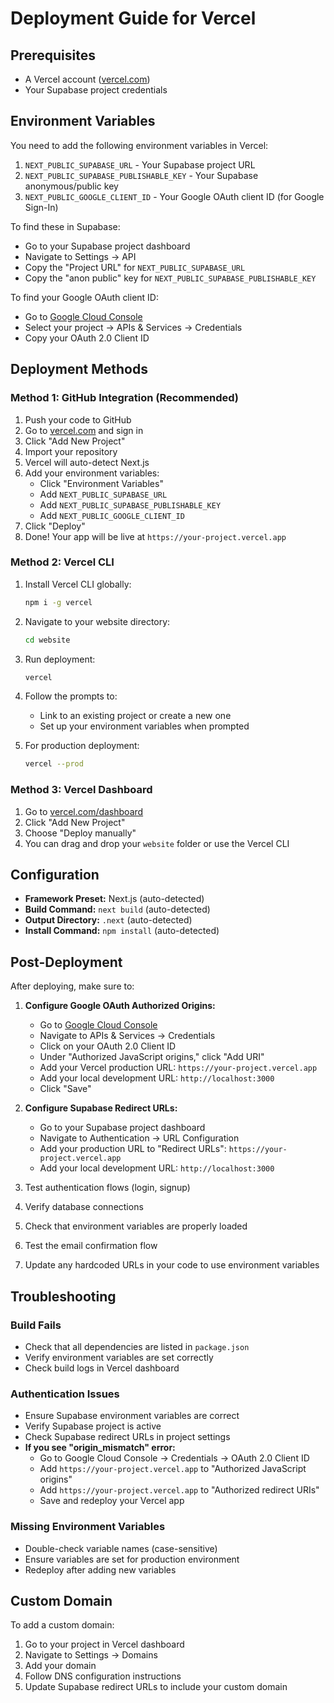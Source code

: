 # Deployment Guide for Vercel

## Prerequisites

- A Vercel account ([vercel.com](https://vercel.com))
- Your Supabase project credentials

## Environment Variables

You need to add the following environment variables in Vercel:

1. `NEXT_PUBLIC_SUPABASE_URL` - Your Supabase project URL
2. `NEXT_PUBLIC_SUPABASE_PUBLISHABLE_KEY` - Your Supabase anonymous/public key
3. `NEXT_PUBLIC_GOOGLE_CLIENT_ID` - Your Google OAuth client ID (for Google Sign-In)

To find these in Supabase:

- Go to your Supabase project dashboard
- Navigate to Settings → API
- Copy the "Project URL" for `NEXT_PUBLIC_SUPABASE_URL`
- Copy the "anon public" key for `NEXT_PUBLIC_SUPABASE_PUBLISHABLE_KEY`

To find your Google OAuth client ID:

- Go to [Google Cloud Console](https://console.cloud.google.com)
- Select your project → APIs & Services → Credentials
- Copy your OAuth 2.0 Client ID

## Deployment Methods

### Method 1: GitHub Integration (Recommended)

1. Push your code to GitHub
2. Go to [vercel.com](https://vercel.com) and sign in
3. Click "Add New Project"
4. Import your repository
5. Vercel will auto-detect Next.js
6. Add your environment variables:
   - Click "Environment Variables"
   - Add `NEXT_PUBLIC_SUPABASE_URL`
   - Add `NEXT_PUBLIC_SUPABASE_PUBLISHABLE_KEY`
   - Add `NEXT_PUBLIC_GOOGLE_CLIENT_ID`
7. Click "Deploy"
8. Done! Your app will be live at `https://your-project.vercel.app`

### Method 2: Vercel CLI

1. Install Vercel CLI globally:

   ```bash
   npm i -g vercel
   ```

2. Navigate to your website directory:

   ```bash
   cd website
   ```

3. Run deployment:

   ```bash
   vercel
   ```

4. Follow the prompts to:

   - Link to an existing project or create a new one
   - Set up your environment variables when prompted

5. For production deployment:
   ```bash
   vercel --prod
   ```

### Method 3: Vercel Dashboard

1. Go to [vercel.com/dashboard](https://vercel.com/dashboard)
2. Click "Add New Project"
3. Choose "Deploy manually"
4. You can drag and drop your `website` folder or use the Vercel CLI

## Configuration

- **Framework Preset:** Next.js (auto-detected)
- **Build Command:** `next build` (auto-detected)
- **Output Directory:** `.next` (auto-detected)
- **Install Command:** `npm install` (auto-detected)

## Post-Deployment

After deploying, make sure to:

1. **Configure Google OAuth Authorized Origins:**

   - Go to [Google Cloud Console](https://console.cloud.google.com)
   - Navigate to APIs & Services → Credentials
   - Click on your OAuth 2.0 Client ID
   - Under "Authorized JavaScript origins," click "Add URI"
   - Add your Vercel production URL: `https://your-project.vercel.app`
   - Add your local development URL: `http://localhost:3000`
   - Click "Save"

2. **Configure Supabase Redirect URLs:**

   - Go to your Supabase project dashboard
   - Navigate to Authentication → URL Configuration
   - Add your production URL to "Redirect URLs": `https://your-project.vercel.app`
   - Add your local development URL: `http://localhost:3000`

3. Test authentication flows (login, signup)
4. Verify database connections
5. Check that environment variables are properly loaded
6. Test the email confirmation flow
7. Update any hardcoded URLs in your code to use environment variables

## Troubleshooting

### Build Fails

- Check that all dependencies are listed in `package.json`
- Verify environment variables are set correctly
- Check build logs in Vercel dashboard

### Authentication Issues

- Ensure Supabase environment variables are correct
- Verify Supabase project is active
- Check Supabase redirect URLs in project settings
- **If you see "origin_mismatch" error:**
  - Go to Google Cloud Console → Credentials → OAuth 2.0 Client ID
  - Add `https://your-project.vercel.app` to "Authorized JavaScript origins"
  - Add `https://your-project.vercel.app` to "Authorized redirect URIs"
  - Save and redeploy your Vercel app

### Missing Environment Variables

- Double-check variable names (case-sensitive)
- Ensure variables are set for production environment
- Redeploy after adding new variables

## Custom Domain

To add a custom domain:

1. Go to your project in Vercel dashboard
2. Navigate to Settings → Domains
3. Add your domain
4. Follow DNS configuration instructions
5. Update Supabase redirect URLs to include your custom domain
